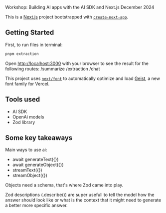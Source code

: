 Workshop: Building AI apps with the AI SDK and Next.js
December 2024

This is a [Next.js](https://nextjs.org) project bootstrapped with [`create-next-app`](https://nextjs.org/docs/app/api-reference/cli/create-next-app).

## Getting Started

First, to run files in terminal:

```bash
pnpm extraction
```

Open [http://localhost:3000](http://localhost:3000) with your browser to see the result for the following routes:
/summarize
/extraction
/chat

This project uses [`next/font`](https://nextjs.org/docs/app/building-your-application/optimizing/fonts) to automatically optimize and load [Geist](https://vercel.com/font), a new font family for Vercel.

## Tools used

- AI SDK
- OpenAi models
- Zod library


## Some key takeaways

Main ways to use ai:
- await generateText({})
- await generateObject({})
- streamText({})
- streamObject({})

Objects need a schema, that's where Zod came into play.

Zod descriptions (.describe()) are super usefull to tell the model how the answer should look like or what is the context that it might need to generate a better more specific answer.







